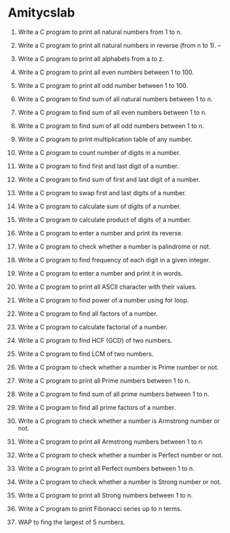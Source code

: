 # Amitycslab
1.	Write a C program to print all natural numbers from 1 to n. 
2.	 Write a C program to print all natural numbers in reverse (from n to 1). – 
3.	Write a C program to print all alphabets from a to z.  
4.	Write a C program to print all even numbers between 1 to 100.  
5.	Write a C program to print all odd number between 1 to 100.
6.	Write a C program to find sum of all natural numbers between 1 to n.
7.	Write a C program to find sum of all even numbers between 1 to n.
8.	Write a C program to find sum of all odd numbers between 1 to n.
9.	Write a C program to print multiplication table of any number.
10.	Write a C program to count number of digits in a number.
11.	Write a C program to find first and last digit of a number.



1.	Write a C program to find sum of first and last digit of a number.
2.	Write a C program to swap first and last digits of a number.
3.	Write a C program to calculate sum of digits of a number.
4.	Write a C program to calculate product of digits of a number.
5.	Write a C program to enter a number and print its reverse.
6.	Write a C program to check whether a number is palindrome or not.
7.	Write a C program to find frequency of each digit in a given integer.
8.	Write a C program to enter a number and print it in words.
9.	Write a C program to print all ASCII character with their values.
10.	Write a C program to find power of a number using for loop.
11.	Write a C program to find all factors of a number.
12.	Write a C program to calculate factorial of a number.
13.	Write a C program to find HCF (GCD) of two numbers.
14.	Write a C program to find LCM of two numbers.
15.	Write a C program to check whether a number is Prime number or not.
16.	Write a C program to print all Prime numbers between 1 to n.
17.	Write a C program to find sum of all prime numbers between 1 to n.
18.	Write a C program to find all prime factors of a number.
19.	Write a C program to check whether a number is Armstrong number or not.
20.	Write a C program to print all Armstrong numbers between 1 to n.
21.	Write a C program to check whether a number is Perfect number or not.
22.	Write a C program to print all Perfect numbers between 1 to n.
23.	Write a C program to check whether a number is Strong number or not.
24.	Write a C program to print all Strong numbers between 1 to n.
25.	Write a C program to print Fibonacci series up to n terms.
26.	WAP to fing the largest of 5 numbers.

